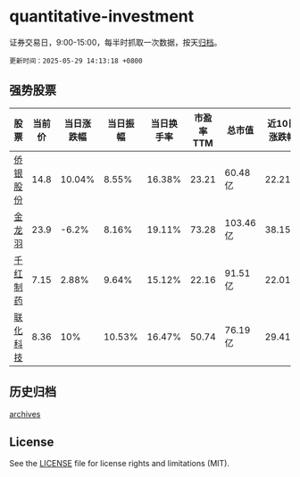 # quantitative-investment

证券交易日，9:00-15:00，每半时抓取一次数据，按天[归档](archives)。

`更新时间：2025-05-29 14:13:18 +0800`

## 强势股票

|股票|当前价|当日涨跌幅|当日振幅|当日换手率|市盈率TTM|总市值|近10日涨跌幅|
|----|----|----|----|----|----|----|----|
|[侨银股份](https://xueqiu.com/S/SZ002973)|14.8|10.04%|8.55%|16.38%|23.21|60.48亿|22.21%|
|[金龙羽](https://xueqiu.com/S/SZ002882)|23.9|-6.2%|8.16%|19.11%|73.28|103.46亿|38.15%|
|[千红制药](https://xueqiu.com/S/SZ002550)|7.15|2.88%|9.64%|15.12%|22.16|91.51亿|22.01%|
|[联化科技](https://xueqiu.com/S/SZ002250)|8.36|10%|10.53%|16.47%|50.74|76.19亿|29.41%|

## 历史归档

[archives](archives)

## License

See the [LICENSE](LICENSE) file for license rights and limitations (MIT).